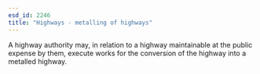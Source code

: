 ```yaml
---
esd_id: 2246
title: "Highways - metalling of highways"
---
```


A highway authority may, in relation to a highway maintainable at the public expense by them, execute works for the conversion of the highway into a metalled highway.

